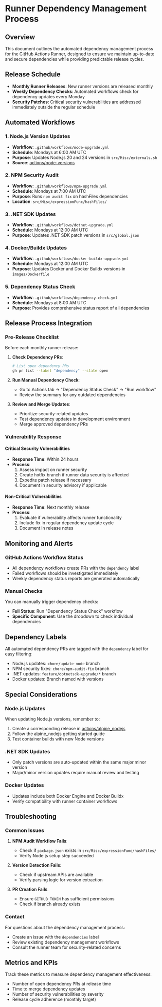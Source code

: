 # Runner Dependency Management Process

## Overview

This document outlines the automated dependency management process for the GitHub Actions Runner, designed to ensure we maintain up-to-date and secure dependencies while providing predictable release cycles.

## Release Schedule

- **Monthly Runner Releases**: New runner versions are released monthly
- **Weekly Dependency Checks**: Automated workflows check for dependency updates every Monday
- **Security Patches**: Critical security vulnerabilities are addressed immediately outside the regular schedule

## Automated Workflows

### 1. Node.js Version Updates
- **Workflow**: `.github/workflows/node-upgrade.yml`
- **Schedule**: Mondays at 6:00 AM UTC
- **Purpose**: Updates Node.js 20 and 24 versions in `src/Misc/externals.sh`
- **Source**: [actions/node-versions](https://github.com/actions/node-versions)

### 2. NPM Security Audit
- **Workflow**: `.github/workflows/npm-upgrade.yml`
- **Schedule**: Mondays at 7:00 AM UTC
- **Purpose**: Runs `npm audit fix` on hashFiles dependencies
- **Location**: `src/Misc/expressionFunc/hashFiles/`

### 3. .NET SDK Updates
- **Workflow**: `.github/workflows/dotnet-upgrade.yml`
- **Schedule**: Mondays at 12:00 AM UTC
- **Purpose**: Updates .NET SDK patch versions in `src/global.json`

### 4. Docker/Buildx Updates
- **Workflow**: `.github/workflows/docker-buildx-upgrade.yml`
- **Schedule**: Mondays at 12:00 AM UTC
- **Purpose**: Updates Docker and Docker Buildx versions in `images/Dockerfile`

### 5. Dependency Status Check
- **Workflow**: `.github/workflows/dependency-check.yml`
- **Schedule**: Mondays at 8:00 AM UTC
- **Purpose**: Provides comprehensive status report of all dependencies

## Release Process Integration

### Pre-Release Checklist

Before each monthly runner release:

1. **Check Dependency PRs**:
   ```bash
   # List open dependency PRs
   gh pr list --label "dependency" --state open
   ```

2. **Run Manual Dependency Check**:
   - Go to Actions tab → "Dependency Status Check" → "Run workflow"
   - Review the summary for any outdated dependencies

3. **Review and Merge Updates**:
   - Prioritize security-related updates
   - Test dependency updates in development environment
   - Merge approved dependency PRs

### Vulnerability Response

#### Critical Security Vulnerabilities
- **Response Time**: Within 24 hours
- **Process**:
  1. Assess impact on runner security
  2. Create hotfix branch if runner data security is affected
  3. Expedite patch release if necessary
  4. Document in security advisory if applicable

#### Non-Critical Vulnerabilities
- **Response Time**: Next monthly release
- **Process**:
  1. Evaluate if vulnerability affects runner functionality
  2. Include fix in regular dependency update cycle
  3. Document in release notes

## Monitoring and Alerts

### GitHub Actions Workflow Status
- All dependency workflows create PRs with the `dependency` label
- Failed workflows should be investigated immediately
- Weekly dependency status reports are generated automatically

### Manual Checks
You can manually trigger dependency checks:
- **Full Status**: Run "Dependency Status Check" workflow
- **Specific Component**: Use the dropdown to check individual dependencies

## Dependency Labels

All automated dependency PRs are tagged with the `dependency` label for easy filtering:
- Node.js updates: `chore/update-node` branch
- NPM security fixes: `chore/npm-audit-fix` branch  
- .NET updates: `feature/dotnetsdk-upgrade/*` branch
- Docker updates: Branch named with versions

## Special Considerations

### Node.js Updates
When updating Node.js versions, remember to:
1. Create a corresponding release in [actions/alpine_nodejs](https://github.com/actions/alpine_nodejs)
2. Follow the alpine_nodejs getting started guide
3. Test container builds with new Node versions

### .NET SDK Updates
- Only patch versions are auto-updated within the same major.minor version
- Major/minor version updates require manual review and testing

### Docker Updates
- Updates include both Docker Engine and Docker Buildx
- Verify compatibility with runner container workflows

## Troubleshooting

### Common Issues

1. **NPM Audit Workflow Fails**:
   - Check if `package.json` exists in `src/Misc/expressionFunc/hashFiles/`
   - Verify Node.js setup step succeeded

2. **Version Detection Fails**:
   - Check if upstream APIs are available
   - Verify parsing logic for version extraction

3. **PR Creation Fails**:
   - Ensure `GITHUB_TOKEN` has sufficient permissions
   - Check if branch already exists

### Contact

For questions about the dependency management process:
- Create an issue with the `dependencies` label
- Review existing dependency management workflows
- Consult the runner team for security-related concerns

## Metrics and KPIs

Track these metrics to measure dependency management effectiveness:
- Number of open dependency PRs at release time
- Time to merge dependency updates
- Number of security vulnerabilities by severity
- Release cycle adherence (monthly target)
